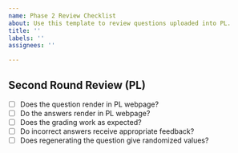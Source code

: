 ```yaml
---
name: Phase 2 Review Checklist
about: Use this template to review questions uploaded into PL.
title: ''
labels: ''
assignees: ''

---
```


## Second Round Review (PL)
- [ ] Does the question render in PL webpage?
- [ ] Do the answers render in PL webpage?
- [ ] Does the grading work as expected?
- [ ] Do incorrect answers receive appropriate feedback?
- [ ] Does regenerating the question give randomized values?
